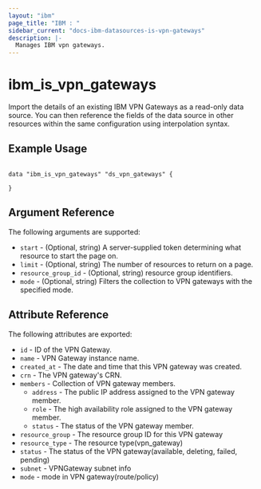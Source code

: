 ```yaml
---
layout: "ibm"
page_title: "IBM : "
sidebar_current: "docs-ibm-datasources-is-vpn-gateways"
description: |-
  Manages IBM vpn gateways.
---
```


# ibm\_is_vpn_gateways

Import the details of an existing IBM VPN Gateways as a read-only data source. You can then reference the fields of the data source in other resources within the same configuration using interpolation syntax.


## Example Usage

```hcl

data "ibm_is_vpn_gateways" "ds_vpn_gateways" {
  
}

```

## Argument Reference

The following arguments are supported:

* `start` - (Optional, string) A server-supplied token determining what resource to start the page on.
* `limit` - (Optional, string) The number of resources to return on a page.
* `resource_group_id` - (Optional, string) resource group identifiers.
* `mode` - (Optional, string) Filters the collection to VPN gateways with the specified mode.

## Attribute Reference

The following attributes are exported:

* `id` - ID of the VPN Gateway.
* `name` - VPN Gateway instance name.
* `created_at` - The date and time that this VPN gateway was created.
* `crn` - The VPN gateway's CRN.
* `members` - Collection of VPN gateway members.
  * `address` - The public IP address assigned to the VPN gateway member.
  * `role` - The high availability role assigned to the VPN gateway member.
  * `status` - The status of the VPN gateway member.
* `resource_group` - The resource group ID for this VPN gateway
* `resource_type` - The resource type(vpn_gateway)
* `status` - The status of the VPN gateway(available, deleting, failed, pending)
* `subnet` - VPNGateway subnet info
* `mode` - mode in VPN gateway(route/policy)
